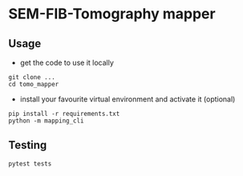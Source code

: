 # SEM-FIB-Tomography mapper

## Usage

- get the code to use it locally
```
git clone ...
cd tomo_mapper
```
- install your favourite virtual environment and activate it (optional)

```
pip install -r requirements.txt
python -m mapping_cli
```

## Testing

```
pytest tests
```

